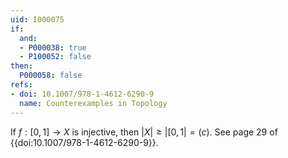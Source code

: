 ```yaml
---
uid: I000075
if:
  and:
  - P000038: true
  - P100052: false
then:
  P000058: false
refs:
- doi: 10.1007/978-1-4612-6290-9
  name: Counterexamples in Topology
---
```


If $f:[0,1] \rightarrow X$ is injective, then $|X| \geq |[0,1| = \mathfrak(c)$.
See page 29 of {{doi:10.1007/978-1-4612-6290-9}}.
